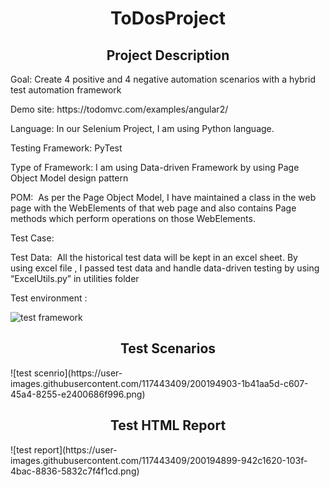 <h1 align="center">ToDosProject</h1>

<h2 align="center">Project Description</h2>
<p>Goal: Create 4 positive and 4 negative automation scenarios with a hybrid test automation framework</p>
<p>Demo site: https://todomvc.com/examples/angular2/ </p>
<p>Language: In our Selenium Project, I am using Python language.</p>
<p>Testing Framework: PyTest </p>
<p>Type of Framework: I am using Data-driven Framework by using Page Object Model design pattern</p>
<p>POM: 
As per the Page Object Model, I have maintained a class in the web page with the WebElements of that web page and also contains Page methods which perform operations on those WebElements.</p>
<p>Test Case: </p>
<p>Test Data:
 All the historical test data will be kept in an excel sheet. By using excel file
, I passed test data and handle data-driven testing by using “ExcelUtils.py” in utilities folder</p>

<p>Test environment : </p>

![test framework](https://user-images.githubusercontent.com/117443409/200194892-d6824502-1d67-4b4a-a75e-882479738cc2.png)

<h2 align="center">Test Scenarios</h2>
![test scenrio](https://user-images.githubusercontent.com/117443409/200194903-1b41aa5d-c607-45a4-8255-e2400686f996.png)


<h2 align="center">Test HTML Report</h2>
![test report](https://user-images.githubusercontent.com/117443409/200194899-942c1620-103f-4bac-8836-5832c7f4f1cd.png)
